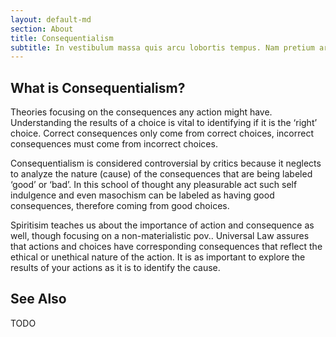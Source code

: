 ```yaml
---
layout: default-md
section: About
title: Consequentialism
subtitle: In vestibulum massa quis arcu lobortis tempus. Nam pretium arcu in odio vulputate luctus.
---
```


## What is Consequentialism?

Theories focusing on the consequences any action might have. Understanding the results of a choice is vital to identifying if it is the ‘right’ choice. Correct consequences only come from correct choices, incorrect consequences must come from incorrect choices.

Consequentialism is considered controversial by critics because it neglects to analyze the nature (cause) of the consequences that are being labeled ‘good’ or ‘bad’. In this school of thought any pleasurable act such self indulgence and even masochism can be labeled as having good consequences, therefore coming from good choices.

Spiritisim teaches us about the importance of action and consequence as well, though focusing on a non-materialistic pov.. Universal Law assures that actions and choices have corresponding consequences that reflect the ethical or unethical nature of the action. It is as important to explore the results of your actions as it is to identify the cause.


## See Also

TODO